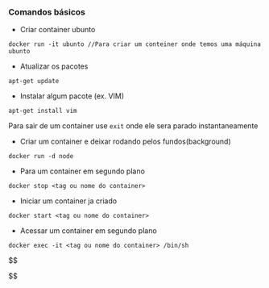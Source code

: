 ### Comandos básicos

- Criar container ubunto
```
docker run -it ubunto //Para criar um conteiner onde temos uma máquina ubunto

```

- Atualizar os pacotes
```
apt-get update
```

- Instalar algum pacote (ex. VIM)
```
apt-get install vim
```

Para sair de um container use `exit` onde ele sera parado instantaneamente 

- Criar um container e deixar rodando pelos fundos(background)
```
docker run -d node
```

- Para um container em segundo plano
```
docker stop <tag ou nome do container>
```

- Iniciar um container ja criado
```
docker start <tag ou nome do container>
```

- Acessar um container em segundo plano 
```
docker exec -it <tag ou nome do container> /bin/sh
```




$$

$$





